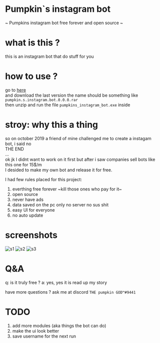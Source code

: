 # Pumpkin`s instagram bot
~ Pumpkins instagram bot free forever and open source ~  

# what is this ?

this is an instagram bot that do stuff for you  

# how to use ?

go to [here](https://github.com/sbh1311/Pumpkins-instagram-bot/releases)  
and download the last version the name should be something like `pumpkin.s.instagram.bot.0.0.0.rar`  
then unzip and run the file `pumpkins_instagram_bot.exe` inside  

# stroy: why this a thing

so on october 2019 a friend of mine challenged me to create a instagam bot, i said no  
THE END  
...  
ok jk I didnt want to work on it first but after i saw companies sell bots like this one for 15$/m  
I desided to make my own bot and release it for free. 

I had few rules placed for this project:  

1. everthing free forever ~kill those ones who pay for it~  
2. open source  
3. never have ads  
4. data saved on the pc only no server no sus shit  
5. easy UI for everyone  
6. no auto update  

# screenshots

![s1](https://cdn.glitch.com/a776136a-ae70-44fb-a851-c1ae7433e63e%2Fs%201.png?v=1572967095032)
![s2](https://cdn.glitch.com/a776136a-ae70-44fb-a851-c1ae7433e63e%2Fs%202.png?v=1572967094973)
![s3](https://cdn.glitch.com/a776136a-ae70-44fb-a851-c1ae7433e63e%2Fs%203.png?v=1572967095059)

# Q&A

q: is it truly free ?
a: yes, yes it is read up my story

have more questions ? ask me at discord `THE pumpkin GOD™#9441`

# TODO

1. add more modules (aka things the bot can do)
2. make the ui look better
3. save username for the next run
